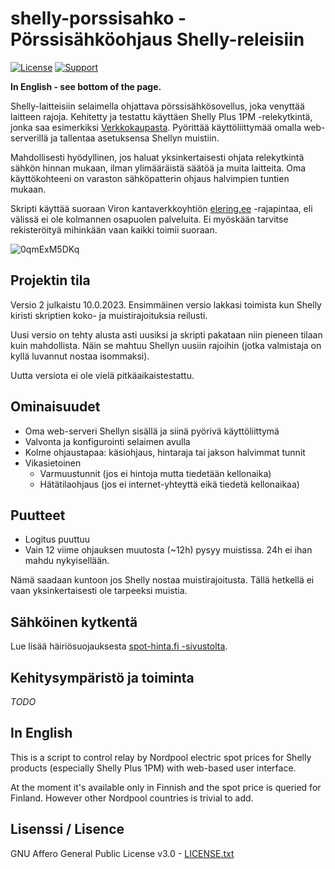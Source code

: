 # shelly-porssisahko - Pörssisähköohjaus Shelly-releisiin
[![License](https://img.shields.io/badge/License-AGPLv3-orange)](https://choosealicense.com/licenses/agpl-3.0/)
[![Support](https://img.shields.io/badge/Support_with-PayPal-yellow)](https://www.paypal.com/donate/?business=KUWBXXCVGZZME&no_recurring=0&currency_code=EUR)

**In English - see bottom of the page.**

Shelly-laitteisiin selaimella ohjattava pörssisähkösovellus, joka venyttää laitteen rajoja. Kehitetty ja testattu käyttäen Shelly Plus 1PM -relekytkintä, jonka saa esimerkiksi [Verkkokaupasta](https://www.verkkokauppa.com/fi/product/835579/Shelly-Plus-1PM-relekytkin-Wi-Fi-verkkoon). Pyörittää käyttöliittymää omalla web-serverillä ja tallentaa asetuksensa Shellyn muistiin.

Mahdollisesti hyödyllinen, jos haluat yksinkertaisesti ohjata relekytkintä sähkön hinnan mukaan, ilman ylimääräistä säätöä ja muita laitteita. Oma käyttökohteeni on varaston sähköpatterin ohjaus halvimpien tuntien mukaan.

Skripti käyttää suoraan Viron kantaverkkoyhtiön [elering.ee](https://dashboard.elering.ee/api) -rajapintaa, eli välissä ei ole kolmannen osapuolen palveluita. Ei myöskään tarvitse rekisteröityä mihinkään vaan kaikki toimii suoraan.

![0qmExM5DKq](https://github.com/jisotalo/shelly-porssisahko/assets/13457157/adb41125-9be3-4bc4-9ba3-3eff180160bf)


## Projektin tila

Versio 2 julkaistu 10.0.2023. Ensimmäinen versio lakkasi toimista kun Shelly kiristi skriptien koko- ja muistirajoituksia reilusti.

Uusi versio on tehty alusta asti uusiksi ja skripti pakataan niin pieneen tilaan kuin mahdollista. Näin se mahtuu Shellyn uusiin rajoihin (jotka valmistaja on kyllä luvannut nostaa isommaksi).

Uutta versiota ei ole vielä pitkäaikaistestattu.

## Ominaisuudet
* Oma web-serveri Shellyn sisällä ja siinä pyörivä käyttöliittymä
* Valvonta ja konfigurointi selaimen avulla
* Kolme ohjaustapaa: käsiohjaus, hintaraja tai jakson halvimmat tunnit
* Vikasietoinen
  * Varmuustunnit (jos ei hintoja mutta tiedetään kellonaika)
  * Hätätilaohjaus (jos ei internet-yhteyttä eikä tiedetä kellonaikaa)

## Puutteet
- Logitus puuttuu
- Vain 12 viime ohjauksen muutosta (~12h) pysyy muistissa. 24h ei ihan mahdu nykyisellään.

Nämä saadaan kuntoon jos Shelly nostaa muistirajoitusta. Tällä hetkellä ei vaan yksinkertaisesti ole tarpeeksi muistia.

## Sähköinen kytkentä

Lue lisää häiriösuojauksesta [spot-hinta.fi -sivustolta](https://spot-hinta.fi/shelly/).

## Kehitysympäristö ja toiminta

*TODO* 

## In English

This is a script to control relay by Nordpool electric spot prices for Shelly products (especially Shelly Plus 1PM) with web-based user interface.

At the moment it's available only in Finnish and the spot price is queried for Finland. However other Nordpool countries is trivial to add.

## Lisenssi / Lisence

GNU Affero General Public License v3.0 - [LICENSE.txt](https://github.com/jisotalo/shelly-porssisahko/blob/master/LICENSE.txt)

